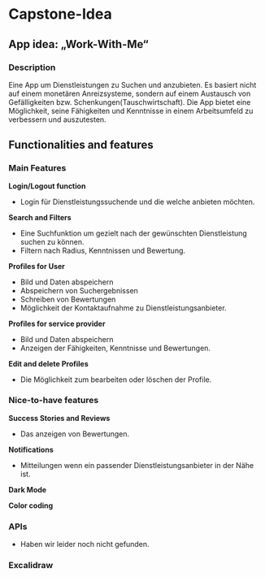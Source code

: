 # Capstone-Idea

## App idea: „Work-With-Me“

 ### Description
 Eine App um Dienstleistungen zu Suchen und anzubieten. 
 Es basiert nicht auf einem monetären Anreizsysteme, sondern auf einem Austausch von Gefälligkeiten bzw. Schenkungen(Tauschwirtschaft). 
 Die App bietet eine Möglichkeit, seine Fähigkeiten und Kenntnisse in einem Arbeitsumfeld zu verbessern und auszutesten. 
 

## Functionalities and features

### Main Features

**Login/Logout function**
- Login für Dienstleistungssuchende und die welche anbieten möchten. 

**Search and Filters**
- Eine Suchfunktion um gezielt nach der gewünschten Dienstleistung suchen zu können.
- Filtern nach Radius, Kenntnissen und Bewertung. 

**Profiles for User**
- Bild und Daten abspeichern 
- Abspeichern von Suchergebnissen
- Schreiben von Bewertungen
- Möglichkeit der Kontaktaufnahme zu Dienstleistungsanbieter.

**Profiles for service provider**
- Bild und Daten abspeichern 
- Anzeigen der Fähigkeiten, Kenntnisse und Bewertungen.

**Edit and delete Profiles**
- Die Möglichkeit zum bearbeiten oder löschen der Profile.


### Nice-to-have features

**Success Stories and Reviews**
- Das anzeigen von Bewertungen. 

**Notifications**
- Mitteilungen wenn ein passender Dienstleistungsanbieter in der Nähe ist. 

**Dark Mode**


**Color coding**

  

### APIs
- Haben wir leider noch nicht gefunden. 

### Excalidraw
